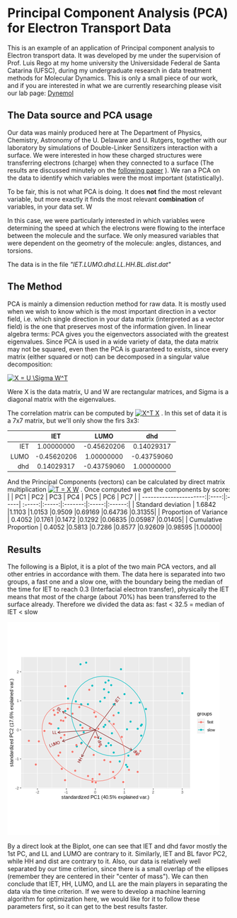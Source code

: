 # Principal Component Analysis (PCA) for Electron Transport Data
This is an example of an application of Principal component analysis to Electron transport data. It was developed by me under the supervision of Prof. Luis Rego at my home university the Universidade Federal de Santa Catarina (UFSC), during my undergraduate research in data treatment methods for Molecular Dynamics. This is only a small piece of our work, and if you are interested in what we are currently researching please visit our lab page: [Dynemol](http://luisrego.sites.ufsc.br/)


## The Data source and PCA usage
Our data was mainly produced here at The Department of Physics, Chemistry, Astronomy of the U. Delaware and U. Rutgers, together with our laboratory by simulations of Double-Linker Sensitizers interaction with a surface. We were interested in how these charged structures were transferring electrons (charge) when they connected to a surface (The results are discussed minutely on the [following paper](https://pubs.acs.org/doi/abs/10.1021/acs.jpcc.0c11299) ). We ran a PCA on the data to identify which variables were the most important (statistically). 

To be fair, this is not what PCA is doing. It does **not** find the most relevant variable, but more exactly it finds the most relevant **combination** of variables, in your data set. W

In this case, we were particularly interested in which variables were determining the speed at which the electrons were flowing to the interface between the molecule and the surface. We only measured variables that were dependent on the geometry of the molecule: angles, distances, and torsions. 

The data is in the file *"IET.LUMO.dhd.LL.HH.BL.dist.dat"*

## The Method

PCA is mainly a dimension reduction method for raw data. It is mostly used when we wish to know which is the most important direction in a vector field, i.e. which single direction in your data matrix (interpreted as a vector field) is the one that preserves most of the information given. In linear algebra terms: PCA gives you the eigenvectors associated with the greatest eigenvalues. Since PCA is used in a wide variety of data, the data matrix may not be squared, even then the PCA is guaranteed to exists, since every matrix (either squared or not) can be decomposed in a singular value decomposition:

<a href="https://www.codecogs.com/eqnedit.php?latex=X&space;=&space;U&space;\Sigma&space;W^T" target="_blank"><img src="https://latex.codecogs.com/gif.latex?X&space;=&space;U&space;\Sigma&space;W^T" title="X = U \Sigma W^T" /></a>

Were X is the data matrix, U and W are rectangular matrices, and Sigma is a diagonal matrix with the eigenvalues.

The correlation matrix can be computed by <a href="https://www.codecogs.com/eqnedit.php?latex=X^T&space;X" target="_blank"><img src="https://latex.codecogs.com/gif.latex?X^T&space;X" title="X^T X" /></a> . In this set of data it is a 7x7 matrix, but we'll only show the firs 3x3:

|     |       IET  |      LUMO  |       dhd|  
| ----:|:---------:|:----------:|:--------:|
|IET  | 1.00000000 |-0.45620206 |0.14029317| 
|LUMO |-0.45620206 | 1.00000000 |-0.43759060 |
|dhd  | 0.14029317 |-0.43759060 | 1.00000000| 



And the Principal Components (vectors) can be calculated by direct matrix multiplication <a href="https://www.codecogs.com/eqnedit.php?latex=T&space;=&space;X&space;W" target="_blank"><img src="https://latex.codecogs.com/gif.latex?T&space;=&space;X&space;W" title="T = X W" /></a> . Once computed we get the components by score:
|                        | PC1  |  PC2 |   PC3  |  PC4  |   PC5  |   PC6 |    PC7 |
| ----------------------:|:----:|:-----| :-----:|:-----:|:-------:|:-----:|:------:|
| Standard deviation     | 1.6842 |1.1103 |1.0153 |0.9509 |0.69169 |0.64736 |0.31355|
| Proportion of Variance | 0.4052 |0.1761 |0.1472 |0.1292 |0.06835 |0.05987 |0.01405|
| Cumulative Proportion  | 0.4052 |0.5813 |0.7286 |0.8577 |0.92609 |0.98595 |1.00000|


## Results 

The following is a Biplot, it is a plot of the two main PCA vectors, and all other entries in accordance with them. The data here is separated into two groups, a fast one and a slow one, with the boundary being the median of the time for IET to reach 0.3 (Interfacial electron transfer), physically the IET means that most of the charge (about 70%) has been transferred to the surface already. Therefore we divided the data as: fast < 32.5 = median of IET < slow 

![Biplot of components 1 and 2](https://github.com/Coffee4MePlz/PCA_ElectTransp/blob/master/P1P2%20_plot.png "Biplot of components 1 and 2")


By a direct look at the Biplot, one can see that IET and dhd favor mostly the 1st PC, and LL and LUMO are contrary to it. Similarly, IET and BL favor PC2, while HH and dist are contrary to it. Also, our data is relatively well separated by our time criterion, since there is a small overlap of the ellipses (remember they are centered in their "center of mass"). We can then conclude that IET, HH, LUMO, and LL are the main players in separating the data via the time criterion. If we were to develop a machine learning algorithm for optimization here, we would like for it to follow these parameters first, so it can get to the best results faster. 
